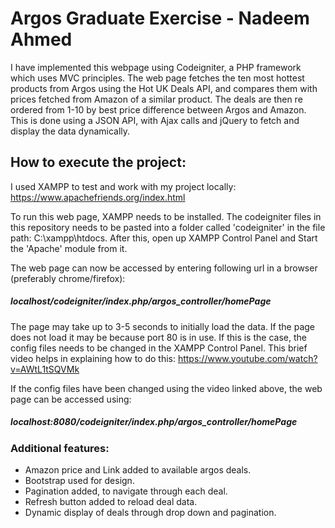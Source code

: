 # Argos Graduate Exercise - Nadeem Ahmed
I have implemented this webpage using Codeigniter, a PHP framework which uses MVC principles. The web page fetches the ten most hottest products from Argos using the Hot UK Deals API, and compares them with prices fetched from Amazon of a similar product. The deals are then re ordered from 1-10 by best price difference between Argos and Amazon. This is done using a JSON API, with Ajax calls and jQuery to fetch and display the data dynamically.
## How to execute the project:
I used XAMPP to test and work with my project locally: https://www.apachefriends.org/index.html

To run this web page, XAMPP needs to be installed. The codeigniter files in this repository needs to be pasted into a folder called 'codeigniter' in the file path: C:\xampp\htdocs. After this, open up XAMPP Control Panel and Start the 'Apache' module from it.

The web page can now be accessed by entering following url in a browser (preferably chrome/firefox):
##### localhost/codeigniter/index.php/argos_controller/homePage

The page may take up to 3-5 seconds to initially load the data. If the page does not load it may be because port 80 is in use. If this is the case, the config files needs to be changed in the XAMPP Control Panel. This brief video helps in explaining how to do this: https://www.youtube.com/watch?v=AWtL1tSQVMk

If the config files have been changed using the video linked above, the web page can be accessed using:
##### localhost:8080/codeigniter/index.php/argos_controller/homePage

### Additional features:
  - Amazon price and Link added to available argos deals.
  - Bootstrap used for design.
  - Pagination added, to navigate through each deal.
  - Refresh button added to reload deal data.
  - Dynamic display of deals through drop down and pagination.
